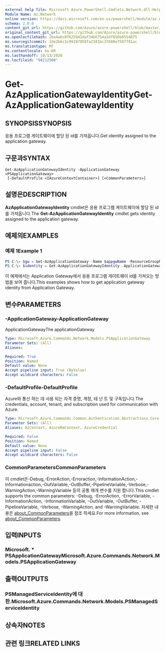 ```yaml
---
external help file: Microsoft.Azure.PowerShell.Cmdlets.Network.dll-Help.xml
Module Name: Az.Network
online version: https://docs.microsoft.com/en-us/powershell/module/az.network/get-azapplicationgatewayidentity
schema: 2.0.0
content_git_url: https://github.com/Azure/azure-powershell/blob/master/src/Network/Network/help/Get-AzApplicationGatewayIdentity.md
original_content_git_url: https://github.com/Azure/azure-powershell/blob/master/src/Network/Network/help/Get-AzApplicationGatewayIdentity.md
ms.openlocfilehash: 2ba4a6c0f625941daf34b6754a3df856b8554075
ms.sourcegitcommit: 1de2b6c3c99197958fa2101bc37680e7507f91ac
ms.translationtype: MT
ms.contentlocale: ko-KR
ms.lasthandoff: 10/13/2020
ms.locfileid: "94212508"
---
```

# <span data-ttu-id="390f9-101">Get-AzApplicationGatewayIdentity</span><span class="sxs-lookup"><span data-stu-id="390f9-101">Get-AzApplicationGatewayIdentity</span></span>

## <span data-ttu-id="390f9-102">SYNOPSIS</span><span class="sxs-lookup"><span data-stu-id="390f9-102">SYNOPSIS</span></span>
<span data-ttu-id="390f9-103">응용 프로그램 게이트웨이에 할당 된 id를 가져옵니다.</span><span class="sxs-lookup"><span data-stu-id="390f9-103">Get identity assigned to the application gateway.</span></span>

## <span data-ttu-id="390f9-104">구문과</span><span class="sxs-lookup"><span data-stu-id="390f9-104">SYNTAX</span></span>

```
Get-AzApplicationGatewayIdentity -ApplicationGateway <PSApplicationGateway>
 [-DefaultProfile <IAzureContextContainer>] [<CommonParameters>]
```

## <span data-ttu-id="390f9-105">설명은</span><span class="sxs-lookup"><span data-stu-id="390f9-105">DESCRIPTION</span></span>
<span data-ttu-id="390f9-106">**AzApplicationGatewayIdentity** cmdlet은 응용 프로그램 게이트웨이에 할당 된 id를 가져옵니다.</span><span class="sxs-lookup"><span data-stu-id="390f9-106">The **Get-AzApplicationGatewayIdentity** cmdlet gets identity assigned to the application gateway.</span></span>

## <span data-ttu-id="390f9-107">예제의</span><span class="sxs-lookup"><span data-stu-id="390f9-107">EXAMPLES</span></span>

### <span data-ttu-id="390f9-108">예제 1</span><span class="sxs-lookup"><span data-stu-id="390f9-108">Example 1</span></span>
```powershell
PS C:\> $gw = Get-AzApplicationGateway -Name $appgwName -ResourceGroupName $resgpName
PS C:\> $identity = Get-AzApplicationGatewayIdentity -ApplicationGateway $gw
```

<span data-ttu-id="390f9-109">이 예제에서는 Application Gateway에서 응용 프로그램 게이트웨이 id를 가져오는 방법을 보여 줍니다.</span><span class="sxs-lookup"><span data-stu-id="390f9-109">This examples shows how to get application gateway identity from Application Gateway.</span></span>

## <span data-ttu-id="390f9-110">변수</span><span class="sxs-lookup"><span data-stu-id="390f9-110">PARAMETERS</span></span>

### <span data-ttu-id="390f9-111">-ApplicationGateway</span><span class="sxs-lookup"><span data-stu-id="390f9-111">-ApplicationGateway</span></span>
<span data-ttu-id="390f9-112">ApplicationGateway</span><span class="sxs-lookup"><span data-stu-id="390f9-112">The applicationGateway</span></span>

```yaml
Type: Microsoft.Azure.Commands.Network.Models.PSApplicationGateway
Parameter Sets: (All)
Aliases:

Required: True
Position: Named
Default value: None
Accept pipeline input: True (ByValue)
Accept wildcard characters: False
```

### <span data-ttu-id="390f9-113">-DefaultProfile</span><span class="sxs-lookup"><span data-stu-id="390f9-113">-DefaultProfile</span></span>
<span data-ttu-id="390f9-114">Azure와 통신 하는 데 사용 되는 자격 증명, 계정, 테 넌 트 및 구독입니다.</span><span class="sxs-lookup"><span data-stu-id="390f9-114">The credentials, account, tenant, and subscription used for communication with Azure.</span></span>

```yaml
Type: Microsoft.Azure.Commands.Common.Authentication.Abstractions.Core.IAzureContextContainer
Parameter Sets: (All)
Aliases: AzContext, AzureRmContext, AzureCredential

Required: False
Position: Named
Default value: None
Accept pipeline input: False
Accept wildcard characters: False
```

### <span data-ttu-id="390f9-115">CommonParameters</span><span class="sxs-lookup"><span data-stu-id="390f9-115">CommonParameters</span></span>
<span data-ttu-id="390f9-116">이 cmdlet은-Debug,-ErrorAction,-Erroraction,-InformationAction,-Informationaction,-OutVariable,-OutBuffer,-PipelineVariable,-Verbose,-WarningAction,-WarningVariable 등의 공통 매개 변수를 지원 합니다.</span><span class="sxs-lookup"><span data-stu-id="390f9-116">This cmdlet supports the common parameters: -Debug, -ErrorAction, -ErrorVariable, -InformationAction, -InformationVariable, -OutVariable, -OutBuffer, -PipelineVariable, -Verbose, -WarningAction, and -WarningVariable.</span></span> <span data-ttu-id="390f9-117">자세한 내용은 [about_CommonParameters](http://go.microsoft.com/fwlink/?LinkID=113216)을 참조 하세요.</span><span class="sxs-lookup"><span data-stu-id="390f9-117">For more information, see [about_CommonParameters](http://go.microsoft.com/fwlink/?LinkID=113216).</span></span>

## <span data-ttu-id="390f9-118">입력</span><span class="sxs-lookup"><span data-stu-id="390f9-118">INPUTS</span></span>

### <span data-ttu-id="390f9-119">Microsoft. \* PSApplicationGateway</span><span class="sxs-lookup"><span data-stu-id="390f9-119">Microsoft.Azure.Commands.Network.Models.PSApplicationGateway</span></span>

## <span data-ttu-id="390f9-120">출력</span><span class="sxs-lookup"><span data-stu-id="390f9-120">OUTPUTS</span></span>

### <span data-ttu-id="390f9-121">PSManagedServiceIdentity에 대 한.</span><span class="sxs-lookup"><span data-stu-id="390f9-121">Microsoft.Azure.Commands.Network.Models.PSManagedServiceIdentity</span></span>

## <span data-ttu-id="390f9-122">상속자</span><span class="sxs-lookup"><span data-stu-id="390f9-122">NOTES</span></span>

## <span data-ttu-id="390f9-123">관련 링크</span><span class="sxs-lookup"><span data-stu-id="390f9-123">RELATED LINKS</span></span>
